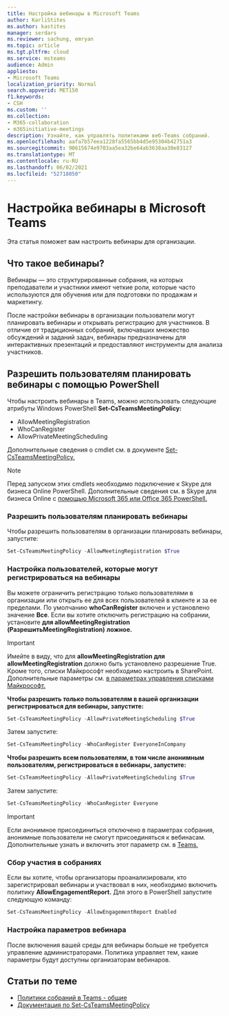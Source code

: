 ```yaml
---
title: Настройка вебинары в Microsoft Teams
author: KarliStites
ms.author: kastites
manager: serdars
ms.reviewer: sachung, emryan
ms.topic: article
ms.tgt.pltfrm: cloud
ms.service: msteams
audience: Admin
appliesto:
- Microsoft Teams
localization_priority: Normal
search.appverid: MET150
f1.keywords:
- CSH
ms.custom: ''
ms.collection:
- M365-collaboration
- m365initiative-meetings
description: Узнайте, как управлять политиками веб-Teams собраний.
ms.openlocfilehash: aafa7b57eea1228fa5565bb4d5e95304b42751a3
ms.sourcegitcommit: 90615674e9703aa5ea32be64ab3638aa30e83127
ms.translationtype: MT
ms.contentlocale: ru-RU
ms.lasthandoff: 06/02/2021
ms.locfileid: "52718050"
---
```

# <a name="set-up-for-webinars-in-microsoft-teams"></a>Настройка вебинары в Microsoft Teams

Эта статья поможет вам настроить вебинары для организации.

## <a name="what-are-webinars"></a>Что такое вебинары?

Вебинары — это структурированные собрания, на которых преподаватели и участники имеют четкие роли, которые часто используются для обучения или для подготовки по продажам и маркетингу.

После настройки вебинары в организации пользователи могут планировать вебинары и открывать регистрацию для участников. В отличие от традиционных собраний, включавших множество обсуждений и заданий задач, вебинары предназначены для интерактивных презентаций и предоставляют инструменты для анализа участников.

## <a name="allow-users-to-schedule-webinars-using-powershell"></a>Разрешить пользователям планировать вебинары с помощью PowerShell

Чтобы настроить вебинары в Teams, можно использовать следующие атрибуты Windows PowerShell **Set-CsTeamsMeetingPolicy:**

- AllowMeetingRegistration
- WhoCanRegister
- AllowPrivateMeetingScheduling

Дополнительные сведения о cmdlet см. в документе [Set-CsTeamsMeetingPolicy.](/powershell/module/skype/set-csteamsmeetingpolicy)

> [!NOTE]
> Перед запуском этих cmdlets необходимо подключение к Skype для бизнеса Online PowerShell. Дополнительные сведения см. в Skype для бизнеса Online с [помощью Microsoft 365 или Office 365 PowerShell.](/office365/enterprise/powershell/manage-skype-for-business-online-with-office-365-powershell)

### <a name="allow-users-to-schedule-webinars"></a>Разрешить пользователям планировать вебинары

Чтобы разрешить пользователям в организации планировать вебинары, запустите:

```powershell
Set-CsTeamsMeetingPolicy -AllowMeetingRegistration $True
```
### <a name="configure-who-can-register-for-webinars"></a>Настройка пользователей, которые могут регистрироваться на вебинары

Вы можете ограничить регистрацию только пользователями в организации или открыть ее для всех пользователей в клиенте и за ее пределами. По умолчанию **whoCanRegister** включен и установлено значение **Все**. Если вы хотите отключить регистрацию на собрании, установите **для allowMeetingRegistration (РазрешитьMeetingRegistration)** **ложное.**

> [!IMPORTANT]
> Имейте в виду, что для  **allowMeetingRegistration для allowMeetingRegistration** должно быть установлено разрешение True.  Кроме того, списки Майкрософт необходимо настроить в SharePoint. Дополнительные параметры см. [в параметрах управления списками Майкрософт.](/sharepoint/control-lists)

**Чтобы разрешить *только* пользователям в вашей организации регистрироваться для вебинары, запустите:**

```powershell
Set-CsTeamsMeetingPolicy -AllowPrivateMeetingScheduling $True
```

Затем запустите:

```powershell
Set-CsTeamsMeetingPolicy -WhoCanRegister EveryoneInCompany
```

**Чтобы разрешить всем пользователям, в том числе анонимным пользователям, регистрироваться в вебинары, запустите:**

```powershell
Set-CsTeamsMeetingPolicy -AllowPrivateMeetingScheduling $True
```

Затем запустите:

```powershell
Set-CsTeamsMeetingPolicy -WhoCanRegister Everyone
```

> [!IMPORTANT]
> Если анонимное присоединиться отключено в параметрах собрания, анонимные пользователи не смогут присоединяться к вебинасам. Дополнительные узнать и включить этот параметр см. в [Teams.](meeting-settings-in-teams.md)

### <a name="collect-meeting-attendance"></a>Сбор участия в собраниях

Если вы хотите, чтобы организаторы проанализировали, кто зарегистрировал вебинары и участвовал в них, необходимо включить политику **AllowEngagementReport.** Для этого в PowerShell запустите следующую команду:

```powershell
Set-CsTeamsMeetingPolicy -AllowEngagementReport Enabled
```

### <a name="configure-webinar-settings"></a>Настройка параметров вебинара

После включения вашей среды для вебинары больше не требуется управление администраторами. Политика управляет тем, какие параметры будут доступны организаторам вебинаров.

## <a name="related-topics"></a>Статьи по теме

- [Политики собраний в Teams - общие](meeting-policies-in-teams-general.md)
- [Документация по Set-CsTeamsMeetingPolicy](/powershell/module/skype/set-csteamsmeetingpolicy)
